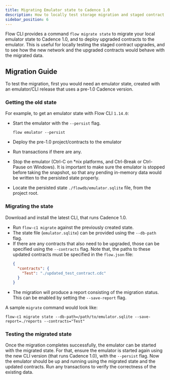 ```yaml
---
title: Migrating Emulator state to Cadence 1.0
description: How to locally test storage migration and staged contract upgrades on Emulator
sidebar_position: 6
---
```


Flow CLI provides a command `flow migrate state` to migrate your local emulator
state to Cadence 1.0, and to deploy upgraded contracts to the emulator.
This is useful for locally testing the staged contract upgrades, and to see how the
new network and the upgraded contracts would behave with the migrated data.

## Migration Guide

To test the migration, first you would need an emulator state, created with an emulator/CLI release
that uses a pre-1.0 Cadence version.

### Getting the old state

For example, to get an emulator state with Flow CLI `1.14.0`:

- Start the emulator with the `--persist` flag.
  ```shell
  flow emulator --persist
  ```

- Deploy the pre-1.0 project/contracts to the emulator
- Run transactions if there are any.
- Stop the emulator (Ctrl-C on *nix platforms, and Ctrl-Break or Ctrl-Pause on Windows).
  It is important to make sure the emulator is stopped before taking the snapshot,
  so that any pending in-memory data would be written to the persisted state properly.
- Locate the persisted state `./flowdb/emulator.sqlite` file, from the project root.

### Migrating the state

Download and install the latest CLI, that runs Cadence 1.0.

- Run `flow-c1 migrate` against the previously created state.
- The state file (`emulator.sqlite`) can be provided using the `--db-path` flag.
- If there are any contracts that also need to be upgraded, those can be specified using the `--contracts` flag.
  Note that, the paths to these updated contracts must be specified in the `flow.json` file:
  ```json
  {
    "contracts": {
      "Test": "./updated_test_contract.cdc"
    }
  }
  ```
- The migration will produce a report consisting of the migration status.
  This can be enabled by setting the `--save-report` flag.

A sample `migrate` command would look like:

```shell
flow-c1 migrate state --db-path=/path/to/emulator.sqlite --save-report=./reports --contracts="Test"
```

### Testing the migrated state

Once the migration completes successfully, the emulator can be started with the migrated state.
For that, ensure the emulator is started again using the new CLI version (that runs Cadence 1.0),
with the `--persist` flag.
Now the emulator should be up and running using the migrated state and the updated contracts.
Run any transactions to verify the correctness of the existing data.